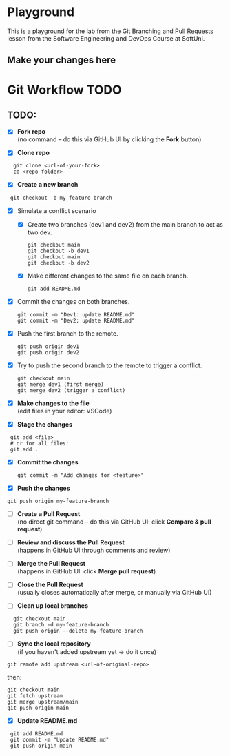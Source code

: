 # Playground
This is a playground for the lab from the Git Branching and Pull Requests lesson from the Software Engineering and DevOps Course at SoftUni.

## Make your changes here

# Git Workflow TODO

## TODO:

- [x] **Fork repo**  
  (no command – do this via GitHub UI by clicking the **Fork** button)  

- [x] **Clone repo**  
```
  git clone <url-of-your-fork>
  cd <repo-folder>
  ```

- [x] **Create a new branch**  
 ```
  git checkout -b my-feature-branch
  ```
- [x] Simulate a conflict scenario
  - [x] Create two branches (dev1 and dev2) from the main branch to act as two dev.
    
    ```
    git checkout main
    git checkout -b dev1
    git checkout main
    git checkout -b dev2
    ```
  
  - [x] Make different changes to the same file on each branch.
  
    ```
    git add README.md
    ```
 - [x] Commit the changes on both branches.
  
    ```
    git commit -m "Dev1: update README.md"
    git commit -m "Dev2: update README.md"
    ```
  - [x] Push the first branch to the remote.
  
    ```
    git push origin dev1
    git push origin dev2
    ```
  - [x] Try to push the second branch to the remote to trigger a conflict.
  
    ```
    git checkout main
    git merge dev1 (first merge)
    git merge dev2 (trigger a conflict)
    ```


- [x] **Make changes to the file**  
  (edit files in your editor: VSCode)  

- [x] **Stage the changes**  
  
 ``` 
  git add <file>
  # or for all files:
  git add .
  ```
  
- [x] **Commit the changes**  
  
  ```
  git commit -m "Add changes for <feature>"
  ```
  
- [x] **Push the changes**  
  
 ```
 git push origin my-feature-branch
 ```
  
- [ ] **Create a Pull Request**  
  (no direct git command – do this via GitHub UI: click **Compare & pull request**)  

- [ ] **Review and discuss the Pull Request**  
  (happens in GitHub UI through comments and review)  

- [ ] **Merge the Pull Request**  
  (happens in GitHub UI: click **Merge pull request**)  

- [ ] **Close the Pull Request**  
  (usually closes automatically after merge, or manually via GitHub UI)  

- [ ] **Clean up local branches**  
  
``` 
  git checkout main
  git branch -d my-feature-branch
  git push origin --delete my-feature-branch
  ```
  
- [ ] **Sync the local repository**  
  (if you haven't added upstream yet → do it once)  
  
 ``` 
 git remote add upstream <url-of-original-repo>
 ```

  then:  
  ```
  git checkout main
  git fetch upstream
  git merge upstream/main
  git push origin main
  ```

- [x] **Update README.md**  
 ```
  git add README.md
  git commit -m "Update README.md"
  git push origin main
  ```
  